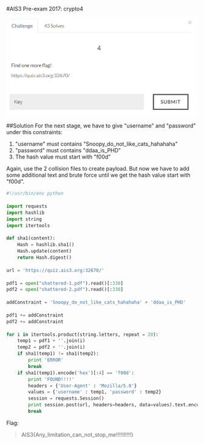#AIS3 Pre-exam 2017: crypto4

![crypto4](crypto4.png)

##Solution
For the next stage, we have to give "username" and "password" under this constraints:
1.	"username" must contains "Snoopy_do_not_like_cats_hahahaha"
2.	"password" must contains "ddaa_is_PHD"
3.	The hash value must start with "f00d"

Again, use the 2 collision files to create payload. But now we have to add some additional text and brute force until we get the hash value start with "f00d".

```python
#!/usr/bin/env python

import requests
import hashlib
import string
import itertools

def sha1(content):
    Hash = hashlib.sha1()
    Hash.update(content)
    return Hash.digest()

url = 'https://quiz.ais3.org:32670/'

pdf1 = open("shattered-1.pdf").read()[:330]
pdf2 = open("shattered-2.pdf").read()[:330]

addConstraint = 'Snoopy_do_not_like_cats_hahahaha' + 'ddaa_is_PHD'

pdf1 += addConstraint
pdf2 += addConstraint

for i in itertools.product(string.letters, repeat = 20):
	temp1 = pdf1 + ''.join(i)
	temp2 = pdf2 + ''.join(i)
	if sha1(temp1) != sha1(temp2):
		print 'ERROR'
		break
	if sha1(temp1).encode('hex')[:4] == 'f00d':
		print 'FOUND!!!!'
		headers = {'User-Agent' : 'Mozilla/5.0'}
		values = {'username' : temp1, 'password' : temp2}
		session = requests.Session()
		print session.post(url, headers=headers, data=values).text.encode("utf-8")
		break
```

Flag:
>AIS3{Any_limitation_can_not_stop_me!!!!!l!!!!}
